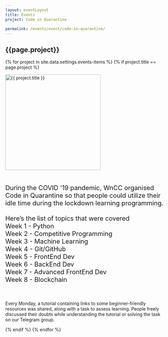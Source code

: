```yaml
---
layout: eventLayout
title: Events
project: Code in Quarantine
    
permalink: /events/event/code-in-quarantine/
---
```


<h2 class="display1 m-3 p-3 text-center">{{page.project}}</h2>

{% for project in site.data.settings.events-items %}
{% if project.title == page.project %}
<div>
    <img src="{{ site.baseurl }}/{{ project.image }}"  width = "300" height="300" alt="{{ project.title }}" class="border rounded img-soc">
</div>

<div>
    <p class="display3" style = "font-size:20px;" >
        <br>
        During the COVID '19 pandemic, WnCC organised Code in Quarantine so that people could utilize their idle time during the lockdown learning programming.
<br><br>
Here’s the list of topics that were covered 
<br>
Week 1 - Python
<br>
Week 2 - Competitive Programming
<br>
Week 3 - Machine Learning
<br>
Week 4 - Git/GitHub
<br>
Week 5 - FrontEnd Dev
<br>
Week 6 - BackEnd Dev
<br>
Week 7 - Advanced FrontEnd Dev
<br>
Week 8 - Blockchain

<br><br>
    Every Monday, a tutorial containing links to some beginner-friendly resources was shared, along with a task to assess learning. People freely discussed their doubts while understanding the tutorial or solving the task on our Telegram group.
    </p>
</div>
{% endif %}
{% endfor %}
